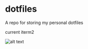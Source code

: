 # dotfiles

A repo for storing my personal dotfiles

current iterm2

![alt text](https://raw.githubusercontent.com/sudhindrasajjal/dotfiles/master/iterm.png)
